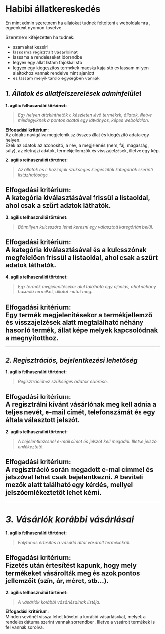 # Habibi állatkereskedés

En mint admin szeretnem ha allatokat tudnek feltolteni a weboldalamra , egyenkent nyomon kovetve.

Szeretnem kifejezetten ha tudnek:
- szamlakat kezelni 
- lasssama  regisztralt vasarloimat
- lassama a rendeleseket idorendbe 
- legyen egy allat listam fajokkal stb 
- legyen egy kiegeszitos termekek macska kaja stb es lassam milyen alaltokhoz vannak rendelve mint ajanlott
- es lassam melyik tarolo egysegben vannak



## _**1. Állatok és állatfelszerelések adminfelület**_

**1. agilis felhasználói történet:**
> _Egy helyen áttekinthetők a készleten lévő termékek, állatok, illetve mindegyiknek a pontos adatai egy látványos, képes weboldalon._

**Elfogadási kritérium:**  
Az oldalra navigálva megjelenik az összes állat és kiegészítő adata egy helyen.  
Ezek az adatok az azonosító, a név, a megjelenés (nem, faj, magasság, súly), az életrajzi adatok, termékjellemzők és visszajelzések, illetve egy kép.

**2. agilis felhasználói történet:**
> _Az állatok és a hozzájuk szükséges kiegészítők kategóriák szerinti listázhatósága._

**Elfogadási kritérium:**  
A kategória kiválasztásával frissül a listaoldal, ahol csak a szűrt adatok láthatók.
---
**3. agilis felhasználói történet:**
> _Bármilyen kulcsszóra lehet keresni egy választott kategórián belül._

**Elfogadási kritérium:**  
A kategória kiválasztásával és a kulcsszónak megfelelően frissül a listaoldal, ahol csak a szűrt adatok láthatók.
---

**4. agilis felhasználói történet:**
> _Egy termék megjelenítésekor alul található egy ajánlás, ahol néhány hasonló terméket, állatot mutat meg._

**Elfogadási kritérium:**  
Egy termék megjelenítésekor a termékjellemző és visszajelzések alatt megtalálható néhány hasonló termék, állat képe melyek kapcsolódnak a megnyítotthoz.
---
---

## _**2. Regisztrációs, bejelentkezési lehetőség**_

**1. agilis felhasználói történet:**
> _Regisztrációhoz szükséges adatok elkérése._

**Elfogadási kritérium:**  
A regisztrálni kívánt vásárlónak meg kell adnia a teljes nevét, e-mail címét, telefonszámát és egy általa választott jelszót.
---
**2. agilis felhasználói történet:**
> _A bejelentkezésnél e-mail címet és jelszót kell megadni. Illetve jelszó emlékeztető._

**Elfogadási kritérium:**  
A regisztráció során megadott e-mal címmel és jelszóval lehet csak bejelentkezni. A beviteli mezők alatt található egy kérdés, mellyel jelszóemlékeztetőt lehet kérni.
---
---

# _**3. Vásárlók korábbi vásárlásai**_

**1. agilis felhasználói történet:**
> _Folytonos értesítés a vásárló által vásárolt termékekről._

**Elfogadási kritérium:**  
Fizetés után értesítést kapunk, hogy mely termékeket vásárolták meg és azok pontos jellemzőit (szín, ár, méret, stb...).
---
**2. agilis felhasználói történet:**
> _A vásárlók korábbi vásárlásainak listája._

**Elfogadási kritérium:**  
Minden vevőnél vissza lehet követni a korábbi vásárlásokat, melyek a rendelés dátuma szerint vannak sorrendben. Illetve a vásárolt termékek is fel vannak sorolva. 
